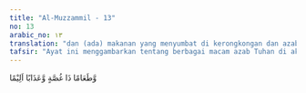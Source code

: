 ```yaml
---
title: "Al-Muzzammil - 13"
no: 13
arabic_no: ١٣
translation: "dan (ada) makanan yang menyumbat di kerongkongan dan azab yang pedih."
tafsir: "Ayat ini menggambarkan tentang berbagai macam azab Tuhan di akhirat nanti terhadap pendusta-pendusta tersebut. Allah berkuasa mengazab mereka karena Dia mempunyai belenggu untuk mengikat kaki mereka sebagai penghinaan terhadap mereka dan tidak ada kekhawatiran kalau-kalau mereka melarikan diri. Allah mempunyai api neraka yang menyala-nyala dan dapat menghanguskan serta merusak kulit muka dan badan serta melemahkan sendi-sendi tulang mereka. Allah mempunyai makanan-makanan dalam api neraka yang sifatnya mencekik kerongkongan yang tidak dapat dikeluarkan dan tidak dapat pula ditelan. Hal ini merupakan azab Tuhan yang memedihkan seluruh bagian tubuh mereka."
---
```

وَّطَعَامًا ذَا غُصَّةٍ وَّعَذَابًا اَلِيْمًا 